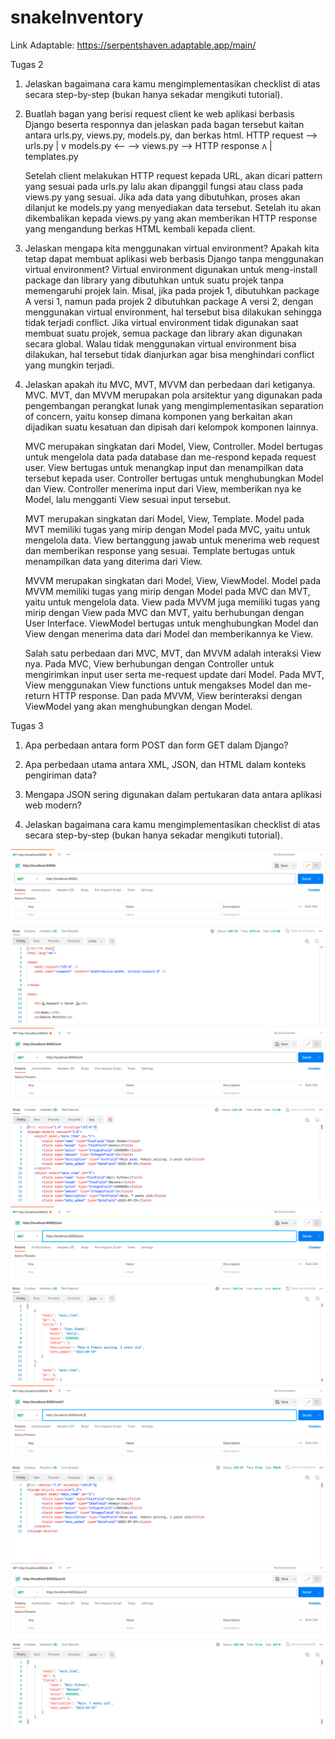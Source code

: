 # snakeInventory
Link Adaptable: https://serpentshaven.adaptable.app/main/

Tugas 2
1. Jelaskan bagaimana cara kamu mengimplementasikan checklist di atas secara step-by-step (bukan hanya sekadar mengikuti tutorial).


2. Buatlah bagan yang berisi request client ke web aplikasi berbasis Django beserta responnya dan jelaskan pada bagan tersebut kaitan antara urls.py,
   views.py, models.py, dan berkas html.
    HTTP request -->  urls.py
                        |
                        v
models.py   <-- -->  views.py --> HTTP response
                        ʌ
                        |
                   templates.py
    
    Setelah client melakukan HTTP request kepada URL, akan dicari pattern yang sesuai pada urls.py lalu akan dipanggil fungsi atau class pada
    views.py yang sesuai. Jika ada data yang dibutuhkan, proses akan dilanjut ke models.py yang menyediakan data tersebut. Setelah itu akan
    dikembalikan kepada views.py yang akan memberikan HTTP response yang mengandung berkas HTML kembali kepada client.


3. Jelaskan mengapa kita menggunakan virtual environment? Apakah kita tetap dapat membuat aplikasi web berbasis Django
   tanpa menggunakan virtual environment?
   Virtual environment digunakan untuk meng-install package dan library yang dibutuhkan untuk suatu projek tanpa memengaruhi projek lain. Misal,
   jika pada projek 1, dibutuhkan package A versi 1, namun pada projek 2 dibutuhkan package A versi 2, dengan menggunakan virtual environment, hal
   tersebut bisa dilakukan sehingga tidak terjadi conflict. Jika virtual environment tidak digunakan saat membuat suatu projek, semua package dan
   library akan digunakan secara global. Walau tidak menggunakan virtual environment bisa dilakukan, hal tersebut tidak dianjurkan agar bisa
   menghindari conflict yang mungkin terjadi.

4. Jelaskan apakah itu MVC, MVT, MVVM dan perbedaan dari ketiganya.
    MVC. MVT, dan MVVM merupakan pola arsitektur yang digunakan pada pengembangan perangkat lunak yang mengimplementasikan separation of concern,
    yaitu konsep dimana komponen yang berkaitan akan dijadikan suatu kesatuan dan dipisah dari kelompok komponen lainnya.
    
    MVC merupakan singkatan dari Model, View, Controller.
    Model bertugas untuk mengelola data pada database dan me-respond kepada request user.
    View bertugas untuk menangkap input dan menampilkan data tersebut kepada user.
    Controller bertugas untuk menghubungkan Model dan View. Controller menerima input dari View, memberikan nya ke Model, lalu mengganti View
    sesuai input tersebut.

    MVT merupakan singkatan dari Model, View, Template.
    Model pada MVT memiliki tugas yang mirip dengan Model pada MVC, yaitu untuk mengelola data.
    View bertanggung jawab untuk menerima web request dan memberikan response yang sesuai.
    Template bertugas untuk menampilkan data yang diterima dari View.

    MVVM merupakan singkatan dari Model, View, ViewModel.
    Model pada MVVM memiliki tugas yang mirip dengan Model pada MVC dan MVT, yaitu untuk mengelola data.
    View pada MVVM juga memiliki tugas yang mirip dengan View pada MVC dan MVT, yaitu berhubungan dengan User Interface.
    ViewModel bertugas untuk menghubungkan Model dan View dengan menerima data dari Model dan memberikannya ke View.

    Salah satu perbedaan dari MVC, MVT, dan MVVM adalah interaksi View nya. Pada MVC, View berhubungan dengan Controller untuk mengirimkan input
    user serta me-request update dari Model. Pada MVT, View menggunakan View functions untuk mengakses Model dan me-return HTTP response. Dan pada
    MVVM, View berinteraksi dengan ViewModel yang akan menghubungkan dengan Model.


Tugas 3
1. Apa perbedaan antara form POST dan form GET dalam Django?


2. Apa perbedaan utama antara XML, JSON, dan HTML dalam konteks pengiriman data?


3. Mengapa JSON sering digunakan dalam pertukaran data antara aplikasi web modern?


4. Jelaskan bagaimana cara kamu mengimplementasikan checklist di atas secara step-by-step (bukan hanya sekadar mengikuti tutorial).

![POSTMAN: html](html.png)
![POSTMAN: xml](xml.png)
![POSTMAN: json](json.png)
![POSTMAN: xml by id](<xml by id [1].png>)
![POSTMAN: json by id](<json by id [2].png>)
